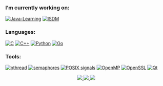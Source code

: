 ### I’m currently working on:
[![Java-Learning](https://img.shields.io/badge/Java_Learning-%23ED8B00.svg?style=for-the-badge&logo=openjdk&logoColor=white)](https://github.com/Gugush284/Java-Learning.git)
[![ISDM](https://img.shields.io/badge/-ISDM-090909?style=for-the-badge&logo=Python)](https://github.com/Gugush284/ISDM.git)
### Languages:
[![C](https://img.shields.io/badge/c-grey?style=for-the-badge&logo=c&logoColor=white)](https://en.wikipedia.org/wiki/C_(programming_language))
[![C++](https://img.shields.io/badge/c++-crimson?style=for-the-badge&logo=c%2B%2B&logoColor=white)](https://ru.wikipedia.org/wiki/C%2B%2B)
[![Python](https://img.shields.io/badge/-Python-090909?style=for-the-badge&logo=Python)](https://en.wikipedia.org/wiki/Python_(programming_language))
[![Go](https://img.shields.io/badge/go-%2300ADD8.svg?style=for-the-badge&logo=go&logoColor=white)
](https://go.dev/)
### Tools:
[![pthread](https://img.shields.io/badge/pthread-grey?style=for-the-badge)](https://github.com/Gugush284/Parallel)
[![semaphores](https://img.shields.io/badge/semaphores-grey?style=for-the-badge)](https://github.com/Gugush284/Computer-technology)
[![POSIX signals](https://img.shields.io/badge/POSIX_signals-grey?style=for-the-badge)](https://github.com/Gugush284/Computer-technology)
[![OpenMP](https://img.shields.io/badge/OpenMP-crimson?style=for-the-badge)](https://github.com/Gugush284/Parallel)
[![OpenSSL](https://img.shields.io/badge/OpenSSL-crimson?style=for-the-badge)](https://www.openssl.org/)
[![Qt](https://img.shields.io/badge/Qt-black?style=for-the-badge&logo=Qt&logoColor=white)](https://github.com/Gugush284/ISDM)

<p align="center">
  <a href="https://github.com/Gugush284">
    <img src="http://github-profile-summary-cards.vercel.app/api/cards/profile-details?username=Gugush284&theme=codeSTACKr" />
  </a>
  <a href="https://github.com/Gugush284">
    <img src="http://github-profile-summary-cards.vercel.app/api/cards/most-commit-language?username=Gugush284&theme=codeSTACKr" />
  </a>
   </a>
  <a href="https://github.com/Gugush284">
    <img src="http://github-profile-summary-cards.vercel.app/api/cards/repos-per-language?username=Gugush284&theme=codeSTACKr" />
  </a>
</p>

